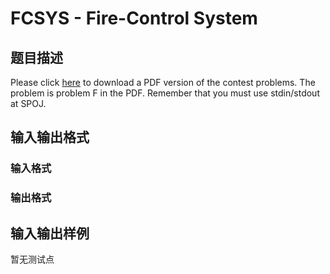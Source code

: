 # FCSYS - Fire-Control System

## 题目描述

Please click [here](http://www.spoj.com/content/john_jones:hangzhou2008.pdf) to download a PDF version of the contest problems. The problem is problem F in the PDF. Remember that you must use stdin/stdout at SPOJ.

## 输入输出格式

### 输入格式

### 输出格式

## 输入输出样例

暂无测试点

